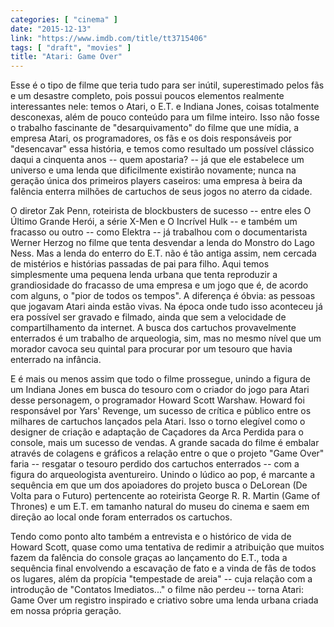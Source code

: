 ```yaml
---
categories: [ "cinema" ]
date: "2015-12-13"
link: "https://www.imdb.com/title/tt3715406"
tags: [ "draft", "movies" ]
title: "Atari: Game Over"
---
```

Esse é o tipo de filme que teria tudo para ser inútil, superestimado pelos fãs e um desastre completo, pois possui poucos elementos realmente interessantes nele: temos o Atari, o E.T. e Indiana Jones, coisas totalmente desconexas, além de pouco conteúdo para um filme inteiro. Isso não fosse o trabalho fascinante de "desarquivamento" do filme que une mídia, a empresa Atari, os programadores, os fãs e os dois responsáveis por "desencavar" essa história, e temos como resultado um possível clássico daqui a cinquenta anos -- quem apostaria? -- já que ele estabelece um universo e uma lenda que dificilmente existirão novamente; nunca na geração única dos primeiros players caseiros: uma empresa à beira da falência enterra milhões de cartuchos de seus jogos no aterro da cidade.

O diretor Zak Penn, roteirista de blockbusters de sucesso -- entre eles O Último Grande Herói, a série X-Men e O Incrível Hulk -- e também um fracasso ou outro -- como Elektra -- já trabalhou com o documentarista Werner Herzog no filme que tenta desvendar a lenda do Monstro do Lago Ness. Mas a lenda do enterro do E.T. não é tão antiga assim, nem cercada de mistérios e histórias passadas de pai para filho. Aqui temos simplesmente uma pequena lenda urbana que tenta reproduzir a grandiosidade do fracasso de uma empresa e um jogo que é, de acordo com alguns, o "pior de todos os tempos". A diferença é óbvia: as pessoas que jogavam Atari ainda estão vivas. Na época onde tudo isso aconteceu já era possível ser gravado e filmado, ainda que sem a velocidade de compartilhamento da internet. A busca dos cartuchos provavelmente enterrados é um trabalho de arqueologia, sim, mas no mesmo nível que um morador cavoca seu quintal para procurar por um tesouro que havia enterrado na infância.

E é mais ou menos assim que todo o filme prossegue, unindo a figura de um Indiana Jones em busca do tesouro com o criador do jogo para Atari desse personagem, o programador Howard Scott Warshaw. Howard foi responsável por Yars' Revenge, um sucesso de crítica e público entre os milhares de cartuchos lançados pela Atari. Isso o torno elegível como o designer de criação e adaptação de Caçadores da Arca Perdida para o console, mais um sucesso de vendas. A grande sacada do filme é embalar através de colagens e gráficos a relação entre o que o projeto "Game Over" faria -- resgatar o tesouro perdido dos cartuchos enterrados -- com a figura do arqueologista aventureiro. Unindo o lúdico ao pop, é marcante a sequência em que um dos apoiadores do projeto busca o DeLorean (De Volta para o Futuro) pertencente ao roteirista George R. R. Martin (Game of Thrones) e um E.T. em tamanho natural do museu do cinema e saem em direção ao local onde foram enterrados os cartuchos.

Tendo como ponto alto também a entrevista e o histórico de vida de Howard Scott, quase como uma tentativa de redimir a atribuição que muitos fazem da falência do console graças ao lançamento do E.T., toda a sequência final envolvendo a escavação de fato e a vinda de fãs de todos os lugares, além da propícia "tempestade de areia" -- cuja relação com a introdução de "Contatos Imediatos..." o filme não perdeu -- torna Atari: Game Over um registro inspirado e criativo sobre uma lenda urbana criada em nossa própria geração.
